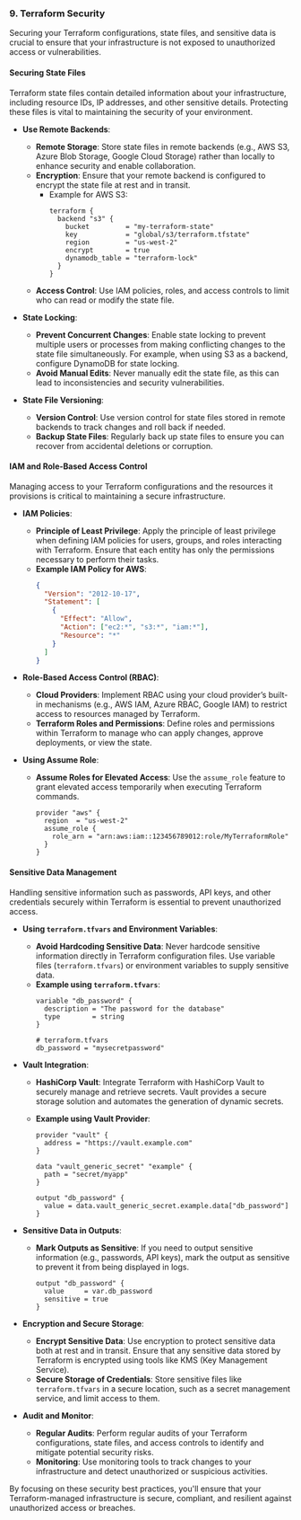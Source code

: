 ### 9. **Terraform Security**

Securing your Terraform configurations, state files, and sensitive data is crucial to ensure that your infrastructure is not exposed to unauthorized access or vulnerabilities.

#### **Securing State Files**

Terraform state files contain detailed information about your infrastructure, including resource IDs, IP addresses, and other sensitive details. Protecting these files is vital to maintaining the security of your environment.

- **Use Remote Backends**:

  - **Remote Storage**: Store state files in remote backends (e.g., AWS S3, Azure Blob Storage, Google Cloud Storage) rather than locally to enhance security and enable collaboration.
  - **Encryption**: Ensure that your remote backend is configured to encrypt the state file at rest and in transit.
    - Example for AWS S3:
      ```hcl
      terraform {
        backend "s3" {
          bucket         = "my-terraform-state"
          key            = "global/s3/terraform.tfstate"
          region         = "us-west-2"
          encrypt        = true
          dynamodb_table = "terraform-lock"
        }
      }
      ```
  - **Access Control**: Use IAM policies, roles, and access controls to limit who can read or modify the state file.

- **State Locking**:

  - **Prevent Concurrent Changes**: Enable state locking to prevent multiple users or processes from making conflicting changes to the state file simultaneously. For example, when using S3 as a backend, configure DynamoDB for state locking.
  - **Avoid Manual Edits**: Never manually edit the state file, as this can lead to inconsistencies and security vulnerabilities.

- **State File Versioning**:
  - **Version Control**: Use version control for state files stored in remote backends to track changes and roll back if needed.
  - **Backup State Files**: Regularly back up state files to ensure you can recover from accidental deletions or corruption.

#### **IAM and Role-Based Access Control**

Managing access to your Terraform configurations and the resources it provisions is critical to maintaining a secure infrastructure.

- **IAM Policies**:

  - **Principle of Least Privilege**: Apply the principle of least privilege when defining IAM policies for users, groups, and roles interacting with Terraform. Ensure that each entity has only the permissions necessary to perform their tasks.
  - **Example IAM Policy for AWS**:
    ```json
    {
      "Version": "2012-10-17",
      "Statement": [
        {
          "Effect": "Allow",
          "Action": ["ec2:*", "s3:*", "iam:*"],
          "Resource": "*"
        }
      ]
    }
    ```

- **Role-Based Access Control (RBAC)**:

  - **Cloud Providers**: Implement RBAC using your cloud provider’s built-in mechanisms (e.g., AWS IAM, Azure RBAC, Google IAM) to restrict access to resources managed by Terraform.
  - **Terraform Roles and Permissions**: Define roles and permissions within Terraform to manage who can apply changes, approve deployments, or view the state.

- **Using Assume Role**:
  - **Assume Roles for Elevated Access**: Use the `assume_role` feature to grant elevated access temporarily when executing Terraform commands.
    ```hcl
    provider "aws" {
      region  = "us-west-2"
      assume_role {
        role_arn = "arn:aws:iam::123456789012:role/MyTerraformRole"
      }
    }
    ```

#### **Sensitive Data Management**

Handling sensitive information such as passwords, API keys, and other credentials securely within Terraform is essential to prevent unauthorized access.

- **Using `terraform.tfvars` and Environment Variables**:

  - **Avoid Hardcoding Sensitive Data**: Never hardcode sensitive information directly in Terraform configuration files. Use variable files (`terraform.tfvars`) or environment variables to supply sensitive data.
  - **Example using `terraform.tfvars`**:
    ```hcl
    variable "db_password" {
      description = "The password for the database"
      type        = string
    }
    ```
    ```hcl
    # terraform.tfvars
    db_password = "mysecretpassword"
    ```

- **Vault Integration**:

  - **HashiCorp Vault**: Integrate Terraform with HashiCorp Vault to securely manage and retrieve secrets. Vault provides a secure storage solution and automates the generation of dynamic secrets.
  - **Example using Vault Provider**:

    ```hcl
    provider "vault" {
      address = "https://vault.example.com"
    }

    data "vault_generic_secret" "example" {
      path = "secret/myapp"
    }

    output "db_password" {
      value = data.vault_generic_secret.example.data["db_password"]
    }
    ```

- **Sensitive Data in Outputs**:

  - **Mark Outputs as Sensitive**: If you need to output sensitive information (e.g., passwords, API keys), mark the output as sensitive to prevent it from being displayed in logs.
    ```hcl
    output "db_password" {
      value     = var.db_password
      sensitive = true
    }
    ```

- **Encryption and Secure Storage**:

  - **Encrypt Sensitive Data**: Use encryption to protect sensitive data both at rest and in transit. Ensure that any sensitive data stored by Terraform is encrypted using tools like KMS (Key Management Service).
  - **Secure Storage of Credentials**: Store sensitive files like `terraform.tfvars` in a secure location, such as a secret management service, and limit access to them.

- **Audit and Monitor**:
  - **Regular Audits**: Perform regular audits of your Terraform configurations, state files, and access controls to identify and mitigate potential security risks.
  - **Monitoring**: Use monitoring tools to track changes to your infrastructure and detect unauthorized or suspicious activities.

By focusing on these security best practices, you'll ensure that your Terraform-managed infrastructure is secure, compliant, and resilient against unauthorized access or breaches.
